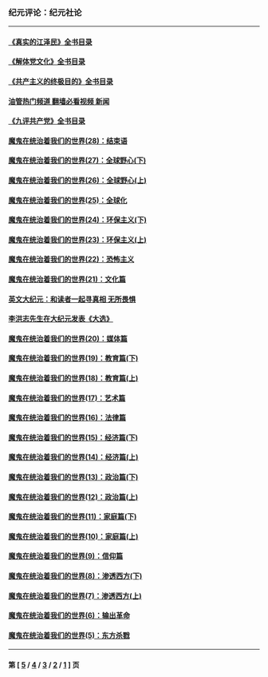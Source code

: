 ### 纪元评论：纪元社论
---
#### [《真实的江泽民》全书目录](../../pages/nsc422/n13721399.md?08250330) 
#### [《解体党文化》全书目录](../../pages/nsc422/n13721157.md?08250330) 
#### [《共产主义的终极目的》全书目录](../../pages/nsc422/n13721048.md?08250330) 
#### [油管热门频道 翻墙必看视频 新闻](ok?08250330)
#### [《九评共产党》全书目录](../../pages/nsc422/n13708085.md?08250330) 
#### [魔鬼在统治着我们的世界(28)：结束语](../../pages/nsc422/n10936246.md?08250330) 
#### [魔鬼在统治着我们的世界(27)：全球野心(下)](../../pages/nsc422/n10928319.md?08250330) 
#### [魔鬼在统治着我们的世界(26)：全球野心(上)](../../pages/nsc422/n10900318.md?08250330) 
#### [魔鬼在统治着我们的世界(25)：全球化](../../pages/nsc422/n10788205.md?08250330) 
#### [魔鬼在统治着我们的世界(24)：环保主义(下)](../../pages/nsc422/n10695307.md?08250330) 
#### [魔鬼在统治着我们的世界(23)：环保主义(上)](../../pages/nsc422/n10688613.md?08250330) 
#### [魔鬼在统治着我们的世界(22)：恐怖主义](../../pages/nsc422/n10614727.md?08250330) 
#### [魔鬼在统治着我们的世界(21)：文化篇](../../pages/nsc422/n10597706.md?08250330) 
#### [英文大纪元：和读者一起寻真相 无所畏惧](../../pages/nsc422/n12542027.md?08250330) 
#### [李洪志先生在大纪元发表《大选》](../../pages/nsc422/n12534746.md?08250330) 
#### [魔鬼在统治着我们的世界(20)：媒体篇](../../pages/nsc422/n10586579.md?08250330) 
#### [魔鬼在统治着我们的世界(19)：教育篇(下)](../../pages/nsc422/n10564808.md?08250330) 
#### [魔鬼在统治着我们的世界(18)：教育篇(上)](../../pages/nsc422/n10526970.md?08250330) 
#### [魔鬼在统治着我们的世界(17)：艺术篇](../../pages/nsc422/n10499093.md?08250330) 
#### [魔鬼在统治着我们的世界(16)：法律篇](../../pages/nsc422/n10485969.md?08250330) 
#### [魔鬼在统治着我们的世界(15)：经济篇(下)](../../pages/nsc422/n10469975.md?08250330) 
#### [魔鬼在统治着我们的世界(14)：经济篇(上)](../../pages/nsc422/n10457370.md?08250330) 
#### [魔鬼在统治着我们的世界(13)：政治篇(下)](../../pages/nsc422/n10448270.md?08250330) 
#### [魔鬼在统治着我们的世界(12)：政治篇(上)](../../pages/nsc422/n10444576.md?08250330) 
#### [魔鬼在统治着我们的世界(11)：家庭篇(下)](../../pages/nsc422/n10440961.md?08250330) 
#### [魔鬼在统治着我们的世界(10)：家庭篇(上)](../../pages/nsc422/n10435448.md?08250330) 
#### [魔鬼在统治着我们的世界(9)：信仰篇](../../pages/nsc422/n10432159.md?08250330) 
#### [魔鬼在统治着我们的世界(8)：渗透西方(下)](../../pages/nsc422/n10429603.md?08250330) 
#### [魔鬼在统治着我们的世界(7)：渗透西方(上)](../../pages/nsc422/n10426013.md?08250330) 
#### [魔鬼在统治着我们的世界(6)：输出革命](../../pages/nsc422/n10421536.md?08250330) 
#### [魔鬼在统治着我们的世界(5)：东方杀戮](../../pages/nsc422/n10417707.md?08250330) 

---
#### 第 [ [5](./5.md?08250330) / [4](./4.md?08250330) / [3](./3.md?08250330) / [2](./2.md?08250330) / [1](./1.md?08250330) ] 页
